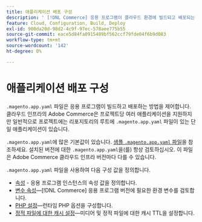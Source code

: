```yaml
---
title: 애플리케이션 배포 구성
description: ' [!DNL Commerce] 응용 프로그램이 클라우드 환경에 빌드되고 배포되는 방식을 제어하는 응용 프로그램 구성 파일의 속성을 구성하는 방법에 대해 알아봅니다.'
feature: Cloud, Configuration, Build, Deploy
exl-id: 900da20d-98d2-4c9f-97ec-578aee775b55
source-git-commit: eace5d84fa0915489bf562ccf79fde04f6b9d083
workflow-type: tm+mt
source-wordcount: '142'
ht-degree: 0%

---
```


# 애플리케이션 배포 구성

`.magento.app.yaml` 파일은 응용 프로그램이 빌드하고 배포하는 방법을 제어합니다. 클라우드 인프라의 Adobe Commerce은 프로젝트당 여러 애플리케이션을 지원하지만 일반적으로 프로젝트에는 리포지토리의 루트에 `.magento.app.yaml` 파일이 있는 단일 애플리케이션이 있습니다.

`.magento.app.yaml`에 많은 기본값이 있습니다. [샘플 `.magento.app.yaml` 파일](https://github.com/magento/magento-cloud/blob/master/.magento.app.yaml)을 참조하세요. 설치된 버전에 대한 `.magento.app.yaml`을(를) 항상 검토하십시오. 이 파일은 Adobe Commerce 클라우드 인프라 버전마다 다를 수 있습니다.

`.magento.app.yaml` 파일을 사용하여 다음 구성 값을 정의합니다.

- [속성](properties.md) - 응용 프로그램 인스턴스의 속성 값을 정의합니다.
- [변수 속성](variables-property.md)—[!DNL Commerce] 응용 프로그램 버전에 필요한 환경 변수를 검토합니다.
- [PHP 설정](php-settings.md)—런타임 PHP 옵션을 구성합니다.
- [정적 파일에 대한 캐시 설정](set-cache.md)—미디어 및 정적 파일에 대한 캐시 TTL을 설정합니다.
